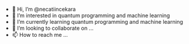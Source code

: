 - 👋 Hi, I’m @necatiincekara
- 👀 I’m interested in quantum programming and machine learning
- 🌱 I’m currently learning quantum programming and machine learning
- 💞️ I’m looking to collaborate on ...
- 📫 How to reach me ...

<!---
necatiincekara/necatiincekara is a ✨ special ✨ repository because its `README.md` (this file) appears on your GitHub profile.
You can click the Preview link to take a look at your changes.
--->
